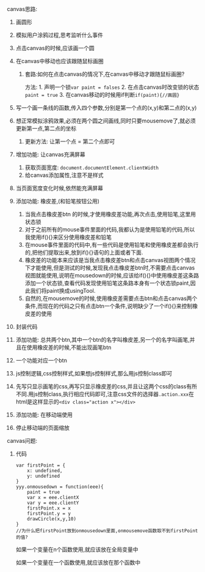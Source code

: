 canvas思路:

1. 画圆形

2. 模拟用户涂鸦过程,思考监听什么事件

3. 点击canvas的时候,应该画一个圆

4. 在canvas中移动也应该跟随鼠标画圈

   1. 套路:如何在点击canvas的情况下,在canvas中移动才跟随鼠标画圈?

      方法: 1. 声明一个锁`var paint = falses` 2. 在点击canvas时改变锁的状态`paint = true` 3. 在canvas移动的时候用if判断`if(paint){//画圆}`

5. 写一个画一条线的函数,传入四个参数,分别是第一个点的(x,y)和第二点的(x,y)

6. 想正常模拟涂鸦效果,必须在两个圆之间画线,同时只要mousemove了,就必须更新第一点,第二点的坐标

   1. 更新方法: 让第一个点 = 第二个点即可

7. 增加功能: 让canvas充满屏幕

   1. 获取页面宽度: `document.documentElement.clientWidth`
   2. 给canvas添加属性,注意不是样式

8. 当页面宽度变化时候,依然能充满屏幕

9. 添加功能: 橡皮差,(和铅笔按钮公用)

   1. 当我点击橡皮差btn 的时候,才使用橡皮差功能,再次点击,使用铅笔,这里用状态锁
   2. 对于之前所有的mouse事件里面的代码,我都认为是使用铅笔的代码,所以我使用if(){}来区分使用橡皮差和铅笔
   3. 在mouse事件里面的代码中,有一些代码是使用铅笔和使用橡皮差都会执行的,把他们提取出来,放到if(){}语句的上面或者下面.
   4. 橡皮差的功能本来应该是当我点击橡皮差btn和点击canvas视图两个情况下才能使用,但是测试的时候,发现我点击橡皮差btn时,不需要点击canvas视图就能使用,说明在mousedown的时候,应该给if(){}中使用橡皮差这条路添加一个状态锁,查看代码发现使用铅笔这条路本身有一个状态锁paint,因此我们将paint换成usingTool.
   5. 自然的,在mousemove的时候,使用橡皮差需要点击btn和点击canvas两个条件,而现在的代码之只有点击btn一个条件,说明缺少了一个if(){}来控制橡皮差的使用

10. 封装代码

11. 添加功能: 总共两个btn,其中一个btn的名字叫橡皮差,另一个的名字叫画笔,并且在使用橡皮差的时候,不能出现画笔btn

   1. 一个功能对应一个btn
   2. js控制逻辑,css控制样式,如果想js控制样式,那么用js控制class即可
   3. 先写只显示画笔的css,再写只显示橡皮差的css,并且让这两个css的class有所不同.用js控制class,执行相应代码即可,注意css文件的选择器`.action.xxx`在html是这样显示的`<div class="action x"></div>`

12. 添加功能: 在移动端使用

   1. 停止移动端的页面缩放



canvas问题: 

1. 代码

   ```
   var firstPoint = {
       x: undefined,
       y: undefined
   }
   yyy.onmousedown = function(eee){
       paint = true
       var x = eee.clientX
       var y = eee.clientY
       firstPoint.x = x
       firstPoint.y = y    
       drawCircle(x,y,10)
   }
   //为什么把firstPoint放到onmousedown里面,onmousemove函数取不到firstPoint的值?
   ```

   如果一个变量在n个函数使用,就应该放在全局变量中

   如果一个变量在一个函数使用,就应该放在那个函数中